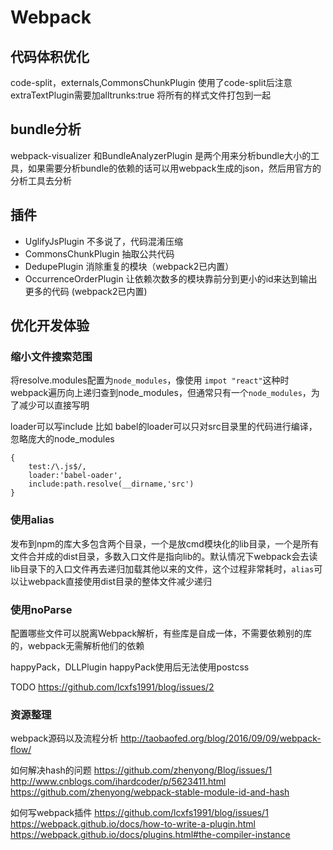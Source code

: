 # Webpack
## 代码体积优化
code-split，externals,CommonsChunkPlugin
使用了code-split后注意extraTextPlugin需要加alltrunks:true 将所有的样式文件打包到一起
## bundle分析
webpack-visualizer 和BundleAnalyzerPlugin 是两个用来分析bundle大小的工具，如果需要分析bundle的依赖的话可以用webpack生成的json，然后用官方的分析工具去分析

## 插件
- UglifyJsPlugin 不多说了，代码混淆压缩
- CommonsChunkPlugin 抽取公共代码
- DedupePlugin 消除重复的模块（webpack2已内置）
- OccurrenceOrderPlugin 让依赖次数多的模块靠前分到更小的id来达到输出更多的代码 (webpack2已内置)


## 优化开发体验
### 缩小文件搜索范围
将resolve.modules配置为`node_modules`，像使用 `impot "react"`这种时webpack遍历向上递归查到node_modules，但通常只有一个`node_modules`，为了减少可以直接写明

loader可以写include
比如 babel的loader可以只对src目录里的代码进行编译，忽略庞大的node_modules

```
{
	test:/\.js$/,
	loader:'babel-oader',
	include:path.resolve(__dirname,'src')
}

```
### 使用alias
发布到npm的库大多包含两个目录，一个是放cmd模块化的lib目录，一个是所有文件合并成的dist目录，多数入口文件是指向lib的。默认情况下webpack会去读lib目录下的入口文件再去递归加载其他以来的文件，这个过程非常耗时，`alias`可以让webpack直接使用dist目录的整体文件减少递归
### 使用noParse
配置哪些文件可以脱离Webpack解析，有些库是自成一体，不需要依赖别的库的，webpack无需解析他们的依赖

happyPack，DLLPlugin
happyPack使用后无法使用postcss


TODO
https://github.com/lcxfs1991/blog/issues/2



### 资源整理
webpack源码以及流程分析
http://taobaofed.org/blog/2016/09/09/webpack-flow/

如何解决hash的问题
https://github.com/zhenyong/Blog/issues/1
http://www.cnblogs.com/ihardcoder/p/5623411.html
https://github.com/zhenyong/webpack-stable-module-id-and-hash

如何写webpack插件
https://github.com/lcxfs1991/blog/issues/1
https://webpack.github.io/docs/how-to-write-a-plugin.html
https://webpack.github.io/docs/plugins.html#the-compiler-instance

